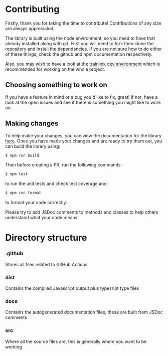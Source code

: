 # Contributing

Firstly, thank you for taking the time to contribute! Contributions of any size are always appreciated.

The library is built using the node environment, so you need to have that already installed along with git.
First you will need to fork then clone the repository and install the dependancies. If you are not sure how to do either of these things, check the github and npm documentation respectively.

Also, you may wish to have a look at the [trainlink dev environment](https://github.com/trainlink-org/trainlink-dev) which is recommended for working on the whole project.

## Choosing something to work on

If you have a feature in mind or a bug you'd like to fix, great! If not, have a look at the open issues and see if there is something you might like to work on.

## Making changes

To help make your changes, you can view the documentation for the library [here](https://trainlink-org.github.io/trainlink-types).
Once you have made your changes and are ready to try them out, you can build the library using:

```bash
$ npm run build
```

Then before creating a PR, run the following commands:

```bash
$ npm test
```

to run the unit tests and check test coverage and:

```bash
$ npm run format
```

to format your code correctly.

Please try to add JSDoc comments to methods and classes to help others understand what your code means!

# Directory structure

### .github

Stores all files related to GitHub Actions

### dist

Contains the compiled Javascript output plus typesript type files

### docs

Contains the autogenerated documentation files, these are built from JSDoc comments

### src

Where all the source files are, this is generally where you want to be working
